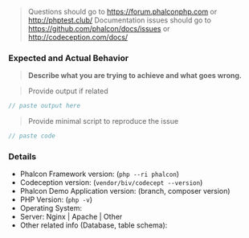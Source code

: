 > Questions should go to https://forum.phalconphp.com or http://phptest.club/
> Documentation issues should go to https://github.com/phalcon/docs/issues or http://codeception.com/docs/

### Expected and Actual Behavior

> **Describe what you are trying to achieve and what goes wrong.**

> Provide output if related

```php
// paste output here
```
> Provide minimal script to reproduce the issue

```php
// paste code
```

### Details

* Phalcon Framework version: (`php --ri phalcon`)
* Codeception version: (`vendor/biv/codecept --version`)
* Phalcon Demo Application version: (branch, composer version)
* PHP Version: (`php -v`)
* Operating System:
* Server: Nginx | Apache | Other
* Other related info (Database, table schema): 
